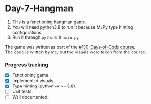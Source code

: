 # Day-7-Hangman

1. This is a functioning hangman game.
2. You will need python3.8 to run it because MyPy type hinting configurations.
3. Run it through `python3.8 main.py`

The game was written as part of the [#100-Days-of-Code course](https://www.udemy.com/course/100-days-of-code/).    
The code is written by me, but the visuals were taken from the course.

### Progress tracking

- [x] Functioning game.
- [x] Implemented visuals.
- [x] Type hinting (python -v >= 3.8).
- [ ] Unit tests.
- [ ] Well documented.
